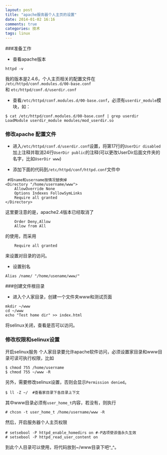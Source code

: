 ```yaml
---
layout: post
title: "apache服务器个人主页的设置"
date: 2014-01-02 16:16
comments: true
categories: 技术
tags: linux
---
```


###准备工作
- 查看apache版本
```
httpd -v
```
我的版本是2.4.6，个人主页相关的配置文件在  
`/etc/httpd/conf.modules.d/00-base.conf`  
和 
`etc/httpd/conf.d/userdir.conf`  

<!--more-->

- 查看`/etc/httpd/conf.modules.d/00-base.conf`，必须有`userdir_module`模块，如：
```
$ cat /etc/httpd/conf.modules.d/00-base.conf | grep userdir
LoadModule userdir_module modules/mod_userdir.so
```

### 修改apache 配置文件
- 进入`/etc/httpd/conf.d/userdir.conf`设置，将第17行的`UserDir disabled`加上注释并取消24行`UserDir public`的注释(可以更改UserDir后面文件夹的名字，比如`UserDir www`)

- 添加下面的代码到`/etc/httpd/conf/httpd.conf`文件中
```
 #将name和username按情况替换掉
<Directory "/home/username/www">
    AllowOverride None
    Options Indexes FollowSymLinks
    Require all granted
</Directory>
```
这里要注意的是，apache2.4版本已经取消了
```
    Order Deny,Allow
    Allow from All
```
的使用，而采用
```
    Require all granted
```
来设置对目录的访问。


- 设置别名 
```
Alias /name/ "/home/usename/www/" 
```

###创建文件根目录
- 进入个人家目录，创建一个文件夹www和测试页面
```
mkdir ~/www
cd ~/www
echo "Test home dir" >> index.html
```

将selinux关闭，查看是否可以访问。

### 修改权限和selinux设置
开启selinux服务
个人家目录要允许apache软件访问，必须设置家目录和www目录可读可执行权限，比如
```
$ chmod 755 /home/username
$ chmod 755 ~/www -R
```
另外，需要修改selinux设置，否则会显示`Permission denied`。
```
$ ll -Z ~/  #查看家目录下各目录上下文
```
其中www目录必须有`user_home_t`内容，若没有，则执行
```
# chcon -t user_home_t /home/username/www -R
```
然后，开启服务器个人主页权限
```
# setsebool -P httpd_enable_homedirs on #-P选项使该值永久生效
# setsebool -P httpd_read_user_content on
```
到此个人目录可以使用，将代码放到~/www目录下吧^_^。

